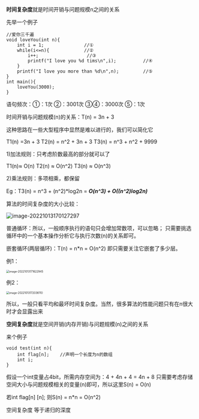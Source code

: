 **时间复杂度**就是时间开销与问题规模n之间的关系

先举一个例子

```
//爱你三千遍
void loveYou(int n){
    int i = 1;               //①
    while(i<=n){             //②
        i++;                  //③
        printf("I love you %d tims\n",i);          //④
    }
    printf("I love you more than %d\n",n);         //⑤
}
int main(){
    loveYou(3000);
}
```

语句频次：①：1次    ②：3001次    ③④：3000次    ⑤：1次    

时间开销与问题规模(n)的关系：T(n) = 3n + 3

这种思路在一些大型程序中显然是难以进行的，我们可以简化它

T1(n) =3n + 3    T2(n) = n^2 + 3n + 3    T3(n) = n^3 + n^2 + 9999

1)加法规则：只考虑阶数最高的部分就可以了

T1(n)≈ O(n)          T2(n) ≈ O(n^2)                    T3(n) ≈ O(n^3)

2)乘法规则：多项相乘，都保留

Eg：T3(n) = n^3 + (n^2)*log2n = ***O(n^3) + O((n^2)log2n)***



算法的时间复杂度的大小比较：

![image-20221013170127297](C:\Users\罗铃\AppData\Roaming\Typora\typora-user-images\image-20221013170127297.png)

普通循环：所以，一般顺序执行的语句只会增加常数项，可以忽略；    只需要挑选循环中的一个基本操作分析它与执行次数(n)的关系即可。

嵌套循环(两层循环)：T(n) = n*n = O(n^2)    即只需要关注它嵌套了多少层。

例1：

<img src="C:\Users\罗铃\AppData\Roaming\Typora\typora-user-images\image-20221013171622945.png" alt="image-20221013171622945" style="zoom:50%;" />

例2：

<img src="C:\Users\罗铃\AppData\Roaming\Typora\typora-user-images\image-20221013172036110.png" alt="image-20221013172036110" style="zoom:50%;" />

所以，一般只看平均和最坏时间复杂度。当然，很多算法的性能问题只有在n很大时才会显露出来



**空间复杂度**就是空间开销(内存开销)与问题规模(n)之间的关系

来个例子

```
void test(int n){
    int flag[n];    //声明一个长度为n的数组
    int i;
}
```

假设一个int变量占4bit，所需内存空间为：4 + 4n + 4 = 4n + 8        只需要考虑存储空间大小与问题规模相关的变量(n)即可，所以这里S(n) = O(n)

若int flag[n] [n];       则S(n) = n*n = O(n^2)

空间复杂度 等于递归的深度









